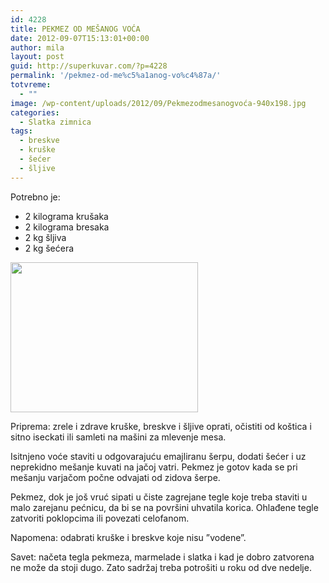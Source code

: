 ```yaml
---
id: 4228
title: PEKMEZ OD MEŠANOG VOĆA
date: 2012-09-07T15:13:01+00:00
author: mila
layout: post
guid: http://superkuvar.com/?p=4228
permalink: '/pekmez-od-me%c5%a1anog-vo%c4%87a/'
totvreme:
  - ""
image: /wp-content/uploads/2012/09/Pekmezodmesanogvoća-940x198.jpg
categories:
  - Slatka zimnica
tags:
  - breskve
  - kruške
  - šećer
  - šljive
---
```

Potrebno je:

  * 2 kilograma krušaka
  * 2 kilograma bresaka
  * 2 kg šljiva
  * 2 kg šećera

<img class="alignnone size-medium wp-image-4229" title="Pekmezodmesanogvoća" src="/wp-content/uploads/2012/09/Pekmezodmesanogvoća-e1346930647746-300x240.jpg" alt="" width="300" height="240" /> 

Priprema: zrele i zdrave kruške, breskve i šljive oprati, očistiti od koštica i sitno iseckati ili samleti na mašini za mlevenje mesa.

Isitnjeno voće staviti u odgovarajuću emajliranu šerpu, dodati šećer i uz neprekidno mešanje kuvati na jačoj vatri. Pekmez je gotov kada se pri mešanju varjačom počne odvajati od zidova šerpe.

Pekmez, dok je još vruć sipati u čiste zagrejane tegle koje treba staviti u malo zarejanu pećnicu, da bi se na površini uhvatila korica. Ohlađene tegle zatvoriti poklopcima ili povezati celofanom.

Napomena: odabrati kruške i breskve koje nisu &#8221;vodene&#8221;.

Savet: načeta tegla pekmeza, marmelade i slatka i kad je dobro zatvorena ne može da stoji dugo. Zato sadržaj treba potrošiti u roku od dve nedelje.